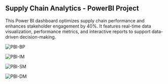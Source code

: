 ## Supply Chain Analytics - PowerBI Project

This Power BI dashboard optimizes supply chain performance and enhances stakeholder engagement by 40%. It features real-time data visualization, performance metrics, and interactive reports to support data-driven decision-making.



![PBI-BP](https://github.com/user-attachments/assets/389f1425-f3ee-47f8-8709-7771407c4467)


![PBI-IM](https://github.com/user-attachments/assets/89cd7b98-998f-453b-8734-520e2278dc94)


![PBI-SM](https://github.com/user-attachments/assets/b3df2f99-c0e7-40a8-a858-278e76c540a8)


![PBI-DM](https://github.com/user-attachments/assets/bb06ceb3-9768-4d93-bfd5-bbaa35f63422)

